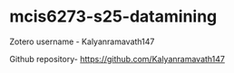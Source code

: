 # mcis6273-s25-datamining

Zotero username - Kalyanramavath147

Github repository- https://github.com/Kalyanramavath147
